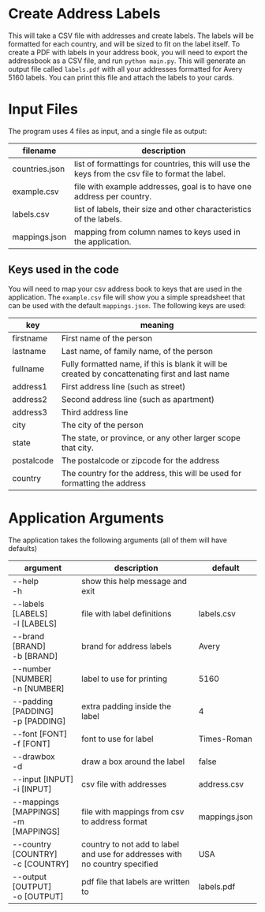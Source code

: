 # Create Address Labels

This will take a CSV file with addresses and create labels. The labels will be formatted for each country, and will be sized to fit on the label itself. To create a PDF with labels in your address book, you will need to export the addressbook as a CSV file, and run `python main.py`. This will generate an output file called `labels.pdf` with all your addresses formatted for Avery 5160 labels. You can print this file and attach the labels to your cards.

# Input Files

The program uses 4 files as input, and a single file as output:

| filename       | description                                                  |
| -------------- | ------------------------------------------------------------ |
| countries.json | list of formattings for countries, this will use the keys from the csv file to format the label. |
| example.csv    | file with example addresses, goal is to have one address per country. |
| labels.csv     | list of labels, their size and other characteristics of the labels. |
| mappings.json  | mapping from column names to keys used in the application.   |

## Keys used in the code

You will need to map your csv address book to keys that are used in the application. The `example.csv` file will show you a simple spreadsheet that can be used with the default `mappings.json`. The following keys are used:

| key        | meaning                                                      |
| ---------- | ------------------------------------------------------------ |
| firstname  | First name of the person                                     |
| lastname   | Last name, of family name, of the person                     |
| fullname   | Fully formatted name, if this is blank it will be created by concattenating first and last name |
| address1   | First address line (such as street)                          |
| address2   | Second address line (such as apartment)                      |
| address3   | Third address line                                           |
| city       | The city of the person                                       |
| state      | The state, or province, or any other larger scope that city. |
| postalcode | The postalcode or zipcode for the address                    |
| country    | The country for the address, this will be used for formatting the address |

# Application Arguments

The application takes the following arguments (all of them will have defaults)

| argument                                                     | description              | default |
| ------------------------------------------------------------ | ------------------------ | ------- |
| --help<br />-h |show this help message and exit | |
| --labels [LABELS]<br />-l [LABELS] | file with label definitions | labels.csv |
| --brand [BRAND]<br />-b [BRAND]                              | brand for address labels | Avery   |
| --number [NUMBER]<br />-n [NUMBER] | label to use for printing | 5160 |
| --padding [PADDING]<br />-p [PADDING] | extra padding inside the label | 4 |
| --font [FONT]<br />-f [FONT] | font to use for label | Times-Roman |
| --drawbox<br />-d |draw a box around the label | false |
| --input [INPUT]<br />-i [INPUT] | csv file with addresses | address.csv |
| --mappings [MAPPINGS]<br />-m [MAPPINGS] | file with mappings from csv to address format | mappings.json |
| --country [COUNTRY]<br/>-c [COUNTRY] |country to not add to label and use for addresses with no country specified | USA |
| --output [OUTPUT]<br />-o [OUTPUT] | pdf file that labels are written to | labels.pdf |

